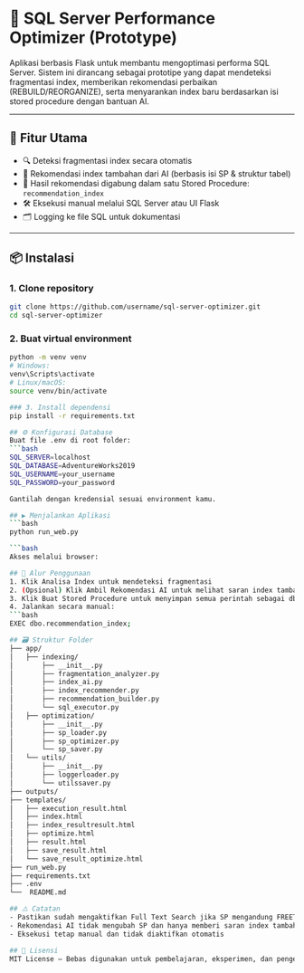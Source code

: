 # 🧠 SQL Server Performance Optimizer (Prototype)

Aplikasi berbasis Flask untuk membantu mengoptimasi performa SQL Server. Sistem ini dirancang sebagai prototipe yang dapat mendeteksi fragmentasi index, memberikan rekomendasi perbaikan (REBUILD/REORGANIZE), serta menyarankan index baru berdasarkan isi stored procedure dengan bantuan AI.

---

## 🚀 Fitur Utama

- 🔍 Deteksi fragmentasi index secara otomatis
- 🧠 Rekomendasi index tambahan dari AI (berbasis isi SP & struktur tabel)
- 📜 Hasil rekomendasi digabung dalam satu Stored Procedure: `recommendation_index`
- 🛠️ Eksekusi manual melalui SQL Server atau UI Flask
- 🗂 Logging ke file SQL untuk dokumentasi

---

## 📦 Instalasi

### 1. Clone repository

```bash
git clone https://github.com/username/sql-server-optimizer.git
cd sql-server-optimizer
```

### 2. Buat virtual environment

```bash
python -m venv venv
# Windows:
venv\Scripts\activate
# Linux/macOS:
source venv/bin/activate

### 3. Install dependensi
pip install -r requirements.txt

## ⚙️ Konfigurasi Database
Buat file .env di root folder:
```bash
SQL_SERVER=localhost
SQL_DATABASE=AdventureWorks2019
SQL_USERNAME=your_username
SQL_PASSWORD=your_password

Gantilah dengan kredensial sesuai environment kamu.

## ▶️ Menjalankan Aplikasi
```bash
python run_web.py

```bash
Akses melalui browser:

## 🧪 Alur Penggunaan
1. Klik Analisa Index untuk mendeteksi fragmentasi
2. (Opsional) Klik Ambil Rekomendasi AI untuk melihat saran index tambahan
3. Klik Buat Stored Procedure untuk menyimpan semua perintah sebagai dbo.recommendation_index
4. Jalankan secara manual:
```bash
EXEC dbo.recommendation_index;

## 🗃️ Struktur Folder
├── app/
│   ├── indexing/
│   	├── __init__.py
│   	├── fragmentation_analyzer.py
│   	├── index_ai.py
│   	├── index_recommender.py
│   	├── recommendation_builder.py
│   	└── sql_executor.py
│   ├── optimization/
│   	├── __init__.py
│   	├── sp_loader.py
│   	├── sp_optimizer.py
│   	└── sp_saver.py
│   └── utils/
│   	├── __init__.py
│   	├── loggerloader.py
│   	└── utilssaver.py
├── outputs/
├── templates/ 
│   ├── execution_result.html
│   ├── index.html
│   ├── index_resultresult.html
│   ├── optimize.html
│   ├── result.html
│   ├── save_result.html
│   └── save_result_optimize.html
├── run_web.py                   
├── requirements.txt
├── .env                         
└──  README.md

## ⚠️ Catatan
- Pastikan sudah mengaktifkan Full Text Search jika SP mengandung FREETEXTTABLE / CONTAINSTABLE
- Rekomendasi AI tidak mengubah SP dan hanya memberi saran index tambahan
- Eksekusi tetap manual dan tidak diaktifkan otomatis

## 📜 Lisensi
MIT License – Bebas digunakan untuk pembelajaran, eksperimen, dan pengembangan internal.